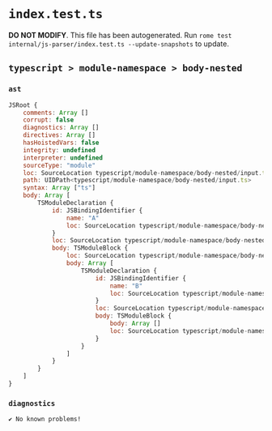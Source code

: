 # `index.test.ts`

**DO NOT MODIFY**. This file has been autogenerated. Run `rome test internal/js-parser/index.test.ts --update-snapshots` to update.

## `typescript > module-namespace > body-nested`

### `ast`

```javascript
JSRoot {
	comments: Array []
	corrupt: false
	diagnostics: Array []
	directives: Array []
	hasHoistedVars: false
	integrity: undefined
	interpreter: undefined
	sourceType: "module"
	loc: SourceLocation typescript/module-namespace/body-nested/input.ts 1:0-5:0
	path: UIDPath<typescript/module-namespace/body-nested/input.ts>
	syntax: Array ["ts"]
	body: Array [
		TSModuleDeclaration {
			id: JSBindingIdentifier {
				name: "A"
				loc: SourceLocation typescript/module-namespace/body-nested/input.ts 1:10-1:11 (A)
			}
			loc: SourceLocation typescript/module-namespace/body-nested/input.ts 1:0-4:1
			body: TSModuleBlock {
				loc: SourceLocation typescript/module-namespace/body-nested/input.ts 1:12-4:1
				body: Array [
					TSModuleDeclaration {
						id: JSBindingIdentifier {
							name: "B"
							loc: SourceLocation typescript/module-namespace/body-nested/input.ts 2:14-2:15 (B)
						}
						loc: SourceLocation typescript/module-namespace/body-nested/input.ts 2:4-3:5
						body: TSModuleBlock {
							body: Array []
							loc: SourceLocation typescript/module-namespace/body-nested/input.ts 2:16-3:5
						}
					}
				]
			}
		}
	]
}
```

### `diagnostics`

```
✔ No known problems!

```
